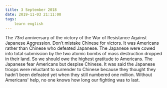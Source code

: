 ```yaml
---
title: 3 September 2018
date: 2019-11-03 21:11:00
tags:
    learn english
---
```


The 73rd anniversary of the victory of the War of Resistance Against Japanese Aggression. Don’t mistake Chinese for victors. It was Americans rather than Chinese who defeated Japanese. The Japanese were cowed into total submission by the two atomic bombs of mass destruction dropped in their land. So we should owe the highest gratitude to Americans. The Japanese fear Americans but despise Chinese. It was said the Japanese troops were reluctant to surrender to Chinese because they thought they hadn’t been defeated yet when they still numbered one million. Without Americans' help, no one knows how long our fighting was to last.